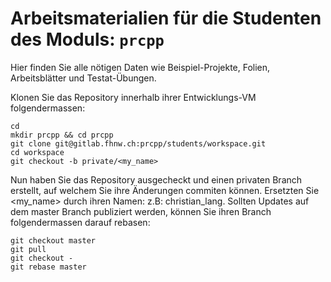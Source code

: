 Arbeitsmaterialien für die Studenten des Moduls: `prcpp`
========================================================

Hier finden Sie alle nötigen Daten wie Beispiel-Projekte, Folien,
Arbeitsblätter und Testat-Übungen.

Klonen Sie das Repository innerhalb ihrer Entwicklungs-VM folgendermassen:

~~~
cd
mkdir prcpp && cd prcpp
git clone git@gitlab.fhnw.ch:prcpp/students/workspace.git
cd workspace
git checkout -b private/<my_name>
~~~

Nun haben Sie das Repository ausgecheckt und einen privaten Branch erstellt,
auf welchem Sie ihre Änderungen commiten können. Ersetzten Sie <my_name>
durch ihren Namen: z.B: christian_lang. Sollten Updates auf dem master Branch
publiziert werden, können Sie ihren Branch folgendermassen darauf rebasen:

~~~
git checkout master
git pull
git checkout -
git rebase master
~~~
